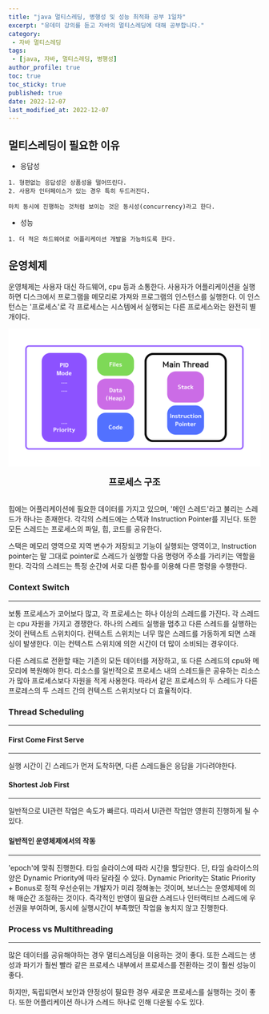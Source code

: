 ```yaml
---
title: "java 멀티스레딩, 병행성 및 성능 최적화 공부 1일차"
excerpt: "유데미 강의를 듣고 자바의 멀티스레딩에 대해 공부합니다."
category: 
 - 자바 멀티스레딩
tags:
 - [java, 자바, 멀티스레딩, 병행성]
author_profile: true
toc: true
toc_sticky: true
published: true
date: 2022-12-07
last_modified_at: 2022-12-07
---
```


## 멀티스레딩이 필요한 이유
- 응답성
```
1. 형편없는 응답성은 상품성을 떨어뜨린다.
2. 사용자 인터페이스가 있는 경우 특히 두드러진다.
```
```
마치 동시에 진행하는 것처럼 보이는 것은 동시성(concurrency)라고 한다.
```
- 성능
```
1. 더 적은 하드웨어로 어플리케이션 개발을 가능하도록 한다.
```

## 운영체제
운영체제는 사용자 대신 하드웨어, cpu 등과 소통한다. 사용자가 어플리케이션을 실행하면 디스크에서 프로그램을 메모리로 가져와 프로그램의 인스턴스를 실행한다. 이 인스턴스는 '프로세스'로 각 프로세스는 시스템에서 실행되는 다른 프로세스와는 완전히 별개이다.

![structure](/assets/img/structure.png)
<center style="font-weight:bold; font-size:18px;">프로세스 구조</center>
<br>

힙에는 어플리케이션에 필요한 데이터를 가지고 있으며, '메인 스레드'라고 불리는 스레드가 하나는 존재한다. 각각의 스레드에는 스택과 Instruction Pointer를 지닌다. 또한 모든 스레드는 프로세스의 파일, 힙, 코드를 공유한다.

스택은 메모리 영역으로 지역 변수가 저장되고 기능이 실행되는 영역이고, Instruction pointer는 말 그대로 pointer로 스레드가 실행할 다음 명령어 주소를 가리키는 역할을 한다. 각각의 스레드는 특정 순간에 서로 다른 함수를 이용해 다른 명령을 수행한다.

### Context Switch
---
보통 프로세스가 코어보다 많고, 각 프로세스는 하나 이상의 스레드를 가진다. 각 스레드는 cpu 자원을 가지고 경쟁한다. 하나의 스레드 실행을 멈추고 다른 스레드를 실행하는 것이 컨텍스트 스위치이다. 컨텍스트 스위치는 너무 많은 스레드를 가동하게 되면 스래싱이 발생한다. 이는 컨텍스트 스위치에 의한 시간이 더 많이 소비되는 경우이다. 

다른 스레드로 전환할 때는 기존의 모든 데이터를 저장하고, 또 다른 스레드의 cpu와 메모리에 복원해야 한다. 리소스를 일반적으로 프로세스 내의 스레드들은 공유하는 리소스가 많아 프로세스보다 자원을 적게 사용한다. 따라서 같은 프로세스의 두 스레드가 다른 프로레스의 두 스레드 간의 컨텍스트 스위치보다 더 효율적이다. 

### Thread Scheduling
---
#### First Come First Serve
---
실행 시간이 긴 스레드가 먼저 도착하면, 다른 스레드들은 응답을 기다려야한다.

#### Shortest Job First
---
일반적으로 UI관련 작업은 속도가 빠르다. 따라서 UI관련 작업만 영원히 진행하게 될 수 있다. 

#### 일반적인 운영체제에서의 작동
---
'epoch'에 맞춰 진행한다. 타임 슬라이스에 따라 시간을 할당한다. 단, 타임 슬라이스의 양은 Dynamic Priority에 따라 달라질 수 있다. Dynamic Priority는 Static Priority + Bonus로 정적 우선순위는 개발자가 미리 정해놓는 것이며, 보너스는 운영체제에 의해 매순간 조절하는 것이다. 즉각적인 반영이 필요한 스레드나 인터랙티브 스레드에 우선권을 부여하며, 동시에 실행시간이 부족했던 작업을 놓치지 않고 진행한다.

### Process vs Multithreading
---
많은 데이터를 공유해야하는 경우 멀티스레딩을 이용하는 것이 좋다. 또한 스레드는 생성과 파기가 훨씬 빨라 같은 프로세스 내부에서 프로세스를 전환하는 것이 훨씬 성능이 좋다. 

하지만, 독립되면서 보안과 안정성이 필요한 경우 새로운 프로세스를 실행하는 것이 좋다. 또한 어플리케이션 하나가 스레드 하나로 인해 다운될 수도 있다.  